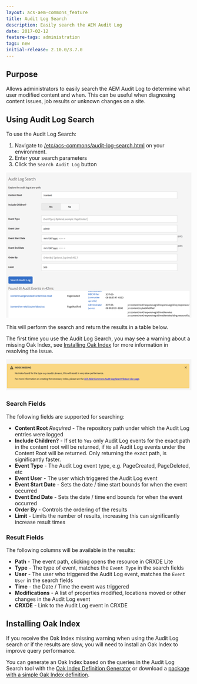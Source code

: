 ```yaml
---
layout: acs-aem-commons_feature
title: Audit Log Search
description: Easily search the AEM Audit Log
date: 2017-02-12
feature-tags: administration
tags: new
initial-release: 2.10.0/3.7.0
---
```


## Purpose

Allows administrators to easily search the AEM Audit Log to determine what user modified content and when. This can be useful when diagnosing content issues, job results or unknown changes on a site.

## Using Audit Log Search

To use the Audit Log Search:

1. Navigate to [/etc/acs-commons/audit-log-search.html](http://localhost:4502/etc/acs-commons/audit-log-search.html) on your environment. 
2. Enter your search parameters
3. Click the `Search Audit Log` button

![Audit Log Search Console](images/audit-log-search.png)

This will perform the search and return the results in a table below. 

The first time you use the Audit Log Search, you may see a warning about a missing Oak Index, see [Installing Oak Index](#Installing-Oak-Index) for more information in resolving the issue.

![Oak Index Warning](images/oak-index-warning.png)

### Search Fields

The following fields are supported for searching:

 - **Content Root** *Required* - The repository path under which the Audit Log entries were logged
 - **Include Children?** - If set to `Yes` only Audit Log events for the exact path in the content root will be returned, if `No` all Audit Log events under the Content Root will be returned. Only returning the exact path, is significantly faster.
 - **Event Type** - The Audit Log event type, e.g. PageCreated, PageDeleted, etc
 - **Event User** - The user which triggered the Audit Log event
 - **Event Start Date** - Sets the date / time start bounds for when the event occurred
 - **Event End Date** - Sets the date / time end bounds for when the event occurred
 - **Order By** - Controls the ordering of the results
 - **Limit** - Limits the number of results, increasing this can significantly increase result times
 
### Result Fields

The following columns will be available in the results:

 - **Path** - The event path, clicking opens the resource in CRXDE Lite
 - **Type** - The type of event, matches the `Event Type` in the search fields
 - **User** - The user who triggered the Audit Log event, matches the `Event User` in the search fields
 - **Time** - the Date / Time the event was triggered
 - **Modifications** - A list of properties modified, locations moved or other changes in the Audit Log event
 - **CRXDE** - Link to the Audit Log event in CRXDE

## Installing Oak Index

If you receive the Oak Index missing warning when using the Audit Log search or if the results are slow, you will need to install an Oak Index to improve query performance.

You can generate an Oak Index based on the queries in the Audit Log Search tool with the [Oak Index Definition Generator](http://oakutils.appspot.com/generate/index) or download a [package with a simple Oak Index definition](/acs-aem-commons/packages/audit-log-search/acs-aem-commons-audit-log-oak-index-3.7.0.zip).